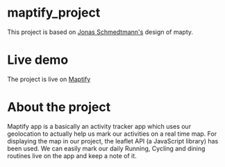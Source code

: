 # maptify_project

This project is based on [Jonas Schmedtmann's](https://github.com/jonasschmedtmann) design of mapty.

# Live demo

The project is live on [Maptify](ansh-maptify.netlify.app)

# About the project

Maptify app is a basically an activity tracker app which uses our geolocation to actually help us mark our activities on a real time map. For displaying the map in our project, the leaflet API (a JavaScript library) has been used. We can easily mark our daily Running, Cycling and dining routines live on the app and keep a note of it.
